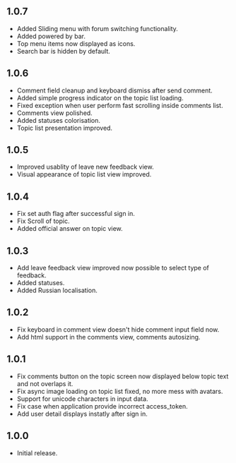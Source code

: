 ## 1.0.7 ##

* Added Sliding menu with forum switching functionality.
* Added powered by bar.
* Top menu items now displayed as icons.
* Search bar is hidden by default.

## 1.0.6 ##

* Comment field cleanup and keyboard dismiss after send comment.
* Added simple progress indicator on the topic list loading.
* Fixed exception when user perform fast scrolling inside comments list.
* Comments view polished.
* Added statuses colorisation.
* Topic list presentation improved.

## 1.0.5 ##

* Improved usablity of leave new feedback view.
* Visual appearance of topic list view improved.

## 1.0.4 ##

* Fix set auth flag after successful sign in.
* Fix Scroll of topic.
* Added official answer on topic view.


## 1.0.3 ##

* Add leave feedback view improved now possible to select type of feedback.
* Added statuses.
* Added Russian localisation.

## 1.0.2 ##

* Fix keyboard in comment view doesn't hide comment input field now.
* Add html support in the comments view, comments autosizing.

## 1.0.1 ##

* Fix comments button on the topic screen now displayed below topic text and not overlaps it.
* Fix async image loading on topic list fixed, no more mess with avatars.
* Support for unicode characters in input data.
* Fix case when application provide incorrect access_token.
* Add user detail displays instatly after sign in.

## 1.0.0 ##

* Initial release.